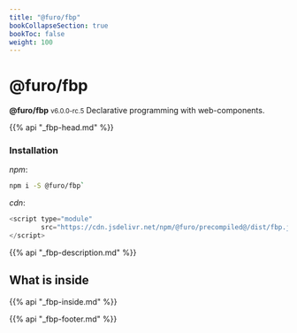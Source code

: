 ```yaml
---
title: "@furo/fbp"
bookCollapseSection: true
bookToc: false
weight: 100
---
```


# @furo/fbp
**@furo/fbp** <small>v6.0.0-rc.5</small>
Declarative programming with web-components.

{{% api "_fbp-head.md" %}}

### Installation
*npm*:
```bash
npm i -S @furo/fbp`
```


*cdn*:
```js
<script type="module"
        src="https://cdn.jsdelivr.net/npm/@furo/precompiled@/dist/fbp.js">
</script>
```

{{% api "_fbp-description.md" %}}

## What is inside
{{% api "_fbp-inside.md" %}}

{{% api "_fbp-footer.md" %}}
